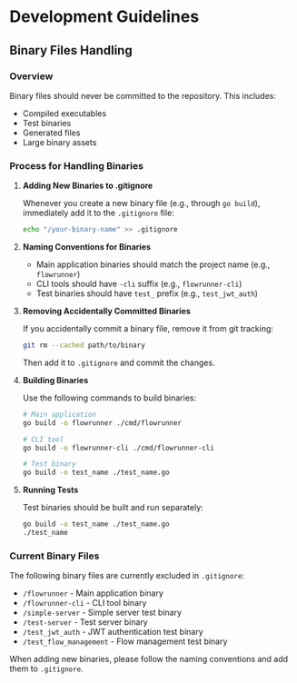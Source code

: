 # Development Guidelines

## Binary Files Handling

### Overview

Binary files should never be committed to the repository. This includes:
- Compiled executables
- Test binaries
- Generated files
- Large binary assets

### Process for Handling Binaries

1. **Adding New Binaries to .gitignore**

   Whenever you create a new binary file (e.g., through `go build`), immediately add it to the `.gitignore` file:

   ```bash
   echo "/your-binary-name" >> .gitignore
   ```

2. **Naming Conventions for Binaries**

   - Main application binaries should match the project name (e.g., `flowrunner`)
   - CLI tools should have `-cli` suffix (e.g., `flowrunner-cli`)
   - Test binaries should have `test_` prefix (e.g., `test_jwt_auth`)

3. **Removing Accidentally Committed Binaries**

   If you accidentally commit a binary file, remove it from git tracking:

   ```bash
   git rm --cached path/to/binary
   ```

   Then add it to `.gitignore` and commit the changes.

4. **Building Binaries**

   Use the following commands to build binaries:

   ```bash
   # Main application
   go build -o flowrunner ./cmd/flowrunner

   # CLI tool
   go build -o flowrunner-cli ./cmd/flowrunner-cli

   # Test binary
   go build -o test_name ./test_name.go
   ```

5. **Running Tests**

   Test binaries should be built and run separately:

   ```bash
   go build -o test_name ./test_name.go
   ./test_name
   ```

### Current Binary Files

The following binary files are currently excluded in `.gitignore`:

- `/flowrunner` - Main application binary
- `/flowrunner-cli` - CLI tool binary
- `/simple-server` - Simple server test binary
- `/test-server` - Test server binary
- `/test_jwt_auth` - JWT authentication test binary
- `/test_flow_management` - Flow management test binary

When adding new binaries, please follow the naming conventions and add them to `.gitignore`.